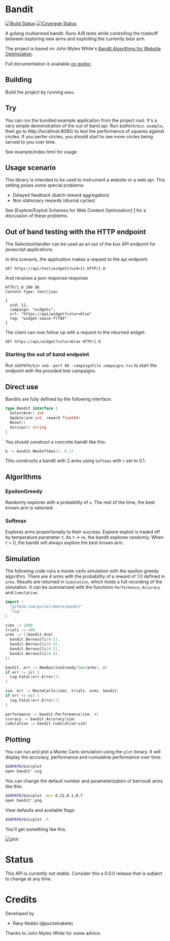 # Bandit

[![Build Status](https://travis-ci.org/purzelrakete/bandit.png)](https://travis-ci.org/purzelrakete/bandit)
[![Coverage Status](https://coveralls.io/repos/purzelrakete/bandit/badge.png)](https://coveralls.io/r/purzelrakete/bandit)

A golang multiarmed bandit. Runs A/B tests while controlling the tradeoff
between exploring new arms and exploiting the currently best arm.

The project is based on John Myles White's [Bandit
Algorithms for Website Optimization](http://shop.oreilly.com/product/0636920027393.do).

Full documentation is available [on godoc](http://godoc.org/github.com/purzelrakete/bandit).

## Building

Build the project by running `make`.

## Try

You can run the bundled example application from the project root. It's a
very simple demonstration of the out of band api. Run `$GOPATH/bin example`,
then go to http://localhost:8080/ to test the performance of squares
against circles. If you perfer circles, you should start to see more circles
being served to you over time.

See example/index.html for usage.

## Usage scenario

This library is intended to be used to instrument a website or a web api. This
setting poses some special problems:

* Delayed feedback (batch reward aggregation)
* Non stationary rewards (diurnal cycles)

See [Explore/Exploit Schemes for Web Content Optimzation] [1] for a discussion
of these problems.

## Out of band testing with the HTTP endpoint

The SelectionHandler can be used as an out of the box API endpoint for
javascript applications.

In this scenario, the application makes a request to the api endpoint:

    GET https://api/test/widgets?uid=11 HTTP/1.0

And receives a json response response

    HTTP/1.0 200 OK
    Content-Type: text/json

    {
      uid: 11,
      campaign: "widgets",
      url: "https://api/widget?color=blue"
      tag: "widget-sauce-flf89"
    }

The client can now follow up with a request to the returned widget:

    GET https://api/widget?color=blue HTTP/1.0

### Starting the out of band endpoint

Run `$GOPATH/bin oob -port 80 -campaignFile campaigns.tsv` to start the
endpoint with the provided test campaigns.

## Direct use

Bandits are fully defined by the following interface:

```go
type Bandit interface {
  SelectArm() int
  Update(arm int, reward float64)
  Reset()
  Version() string
}
```

You should construct a concrete bandit like this:

```go
b := bandit.NewSoftmax(2, 0.1)
```

This constructs a bandit with 2 arms using `Softmax` with `τ` set to 0.1.

## Algorithms

### EpsilonGreedy

Randomly explores with a probability of `ε`. The rest of the time, the best
known arm is selected.

### Softmax

Explores arms proportionally to their success. Explore exploit is traded off
by temperature parameter τ. As τ → ∞, the bandit explores randomly. When
τ = 0, the bandit will always explore the best known arm.

## Simulation

The following code runs a monte carlo simulation with the epsilon greedy
algorithm. There are 4 arms with the probability of a reward of 1.0 defined in
`arms`. Results are returned in `Simulation`, which holds a full recording of
the simulation. It can be summarized with the functions `Performance`,
`Accuracy` and `Cumulative`.

```go
import (
  "github.com/purzelrakete/bandit"
  "log"
)

sims := 1000
trials := 400
arms := []bandit.Arm{
  bandit.Bernoulli(0.1),
  bandit.Bernoulli(0.3),
  bandit.Bernoulli(0.2),
  bandit.Bernoulli(0.8),
})

bandit, err := NewEpsilonGreedy(len(arms), ε)
if err != nil {
  log.Fatal(err.Error())
}

sim, err := MonteCarlo(sims, trials, arms, bandit)
if err != nil {
  log.Fatal(err.Error())
}

performance := bandit.Performance(sim, 4)
ccuracy := bandit.Accuracy(sim)
cumulative := bandit.Cumulative(sim)
```

## Plotting

You can run and plot a Monte Carlo simulation using the `plot` binary. It will
display the accuracy, performance and cumulative performance over time.

```sh
$GOPATH/bin/plot
open bandit*.svg
```

You can change the default number and parameterization of bernoulli arms like
this:

```sh
$GOPATH/bin/plot -mus 0.22,0.1,0.7
open bandit*.png
```

View defaults and available flags:

```sh
$GOPATH/bin/plot -h
```

You'll get something like this.

![plot](https://dl.dropboxusercontent.com/u/1704851/bandit.svg)

# Status

This API is currently *not stable*. Consider this a 0.0.0 release that is
subject to change at any time.

# Credits

Developed by

- Rany Keddo (@purzelrakete)

Thanks to John Myles White for some advice.

[1]: http://dl.acm.org/citation.cfm?id=1677012" "Explore/Exploit Schemes for Web Content Optimzation"
